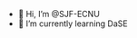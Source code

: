 - 👋 Hi, I’m @SJF-ECNU
- 🌱 I’m currently learning DaSE


<!---
SJF-ECNU/SJF-ECNU is a ✨ special ✨ repository because its `README.md` (this file) appears on your GitHub profile.
You can click the Preview link to take a look at your changes.
--->
